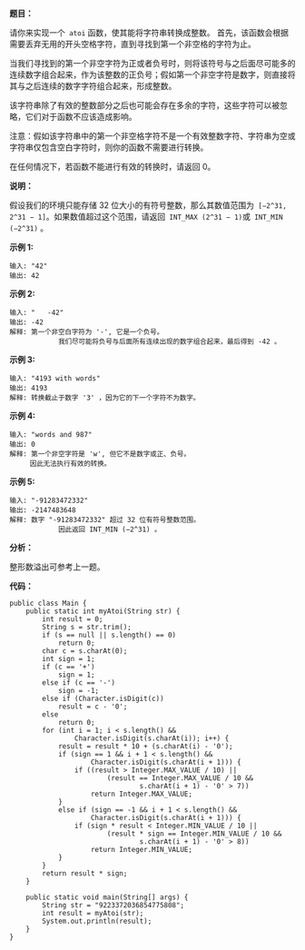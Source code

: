 **题目：**

请你来实现一个` atoi` 函数，使其能将字符串转换成整数。
首先，该函数会根据需要丢弃无用的开头空格字符，直到寻找到第一个非空格的字符为止。

当我们寻找到的第一个非空字符为正或者负号时，则将该符号与之后面尽可能多的连续数字组合起来，作为该整数的正负号；假如第一个非空字符是数字，则直接将其与之后连续的数字字符组合起来，形成整数。

该字符串除了有效的整数部分之后也可能会存在多余的字符，这些字符可以被忽略，它们对于函数不应该造成影响。

注意：假如该字符串中的第一个非空格字符不是一个有效整数字符、字符串为空或字符串仅包含空白字符时，则你的函数不需要进行转换。

在任何情况下，若函数不能进行有效的转换时，请返回 0。

**说明：**

假设我们的环境只能存储 32 位大小的有符号整数，那么其数值范围为` [−2^31,  2^31 − 1]`。如果数值超过这个范围，请返回`  INT_MAX (2^31 − 1) `或` INT_MIN (−2^31)` 。

**示例 1:**

```
输入: "42"
输出: 42
```

**示例 2:**

```
输入: "   -42"
输出: -42
解释: 第一个非空白字符为 '-', 它是一个负号。
            我们尽可能将负号与后面所有连续出现的数字组合起来，最后得到 -42 。
```

**示例 3:**

```
输入: "4193 with words"
输出: 4193
解释: 转换截止于数字 '3' ，因为它的下一个字符不为数字。
```

**示例 4:**

```
输入: "words and 987"
输出: 0
解释: 第一个非空字符是 'w', 但它不是数字或正、负号。
     因此无法执行有效的转换。
```

**示例 5:**

```
输入: "-91283472332"
输出: -2147483648
解释: 数字 "-91283472332" 超过 32 位有符号整数范围。 
            因此返回 INT_MIN (−2^31) 。
```

**分析：**

整形数溢出可参考上一题。

**代码：**

```
public class Main {
    public static int myAtoi(String str) {
        int result = 0;
        String s = str.trim();
        if (s == null || s.length() == 0)
            return 0;
        char c = s.charAt(0);
        int sign = 1;
        if (c == '+')
            sign = 1;
        else if (c == '-')
            sign = -1;
        else if (Character.isDigit(c))
            result = c - '0';
        else
            return 0;
        for (int i = 1; i < s.length() &&
                Character.isDigit(s.charAt(i)); i++) {
            result = result * 10 + (s.charAt(i) - '0');
            if (sign == 1 && i + 1 < s.length() &&
                    Character.isDigit(s.charAt(i + 1))) {
                if ((result > Integer.MAX_VALUE / 10) ||
                        (result == Integer.MAX_VALUE / 10 &&
                                s.charAt(i + 1) - '0' > 7))
                    return Integer.MAX_VALUE;
            }
            else if (sign == -1 && i + 1 < s.length() &&
                    Character.isDigit(s.charAt(i + 1))) {
                if (sign * result < Integer.MIN_VALUE / 10 ||
                        (result * sign == Integer.MIN_VALUE / 10 &&
                                s.charAt(i + 1) - '0' > 8))
                    return Integer.MIN_VALUE;
            }
        }
        return result * sign;
    }

    public static void main(String[] args) {
        String str = "9223372036854775808";
        int result = myAtoi(str);
        System.out.println(result);
    }
}
```